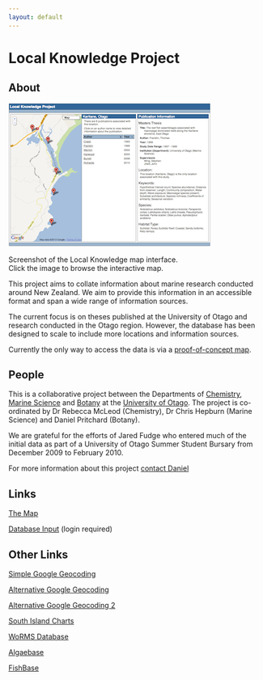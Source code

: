 ```yaml
---
layout: default
---
```


# Local Knowledge Project

## About

<div class="card float-sm-right mx-2" style="max-width: 400px">
    <a href="http://db.pritchard.co/localknowledge/map/">
        <img class="card-img-top" src="/images/LK_screenshot.png" alt="Screenshot of the Local Knowledge map interface.">
    </a>
    <div class="card-body">
        <p class="card-text text-center">Screenshot of the Local Knowledge map interface.<br/>Click the image to browse the interactive map.</p>
    </div>
</div>

This project aims to collate information about marine research conducted
around New Zealand. We aim to provide this information in an accessible
format and span a wide range of information sources.

The current focus is on theses published at the University of Otago and
research conducted in the Otago region. However, the database has been
designed to scale to include more locations and information sources.

Currently the only way to access the data is via a [proof-of-concept
map](http://db.pritchard.co/localknowledge/map/).

## People

This is a collaborative project between the Departments of
[Chemistry](http://neon.otago.ac.nz/chemistry/), [Marine
Science](http://www.otago.ac.nz/marinescience/) and
[Botany](http://www.botany.otago.ac.nz/) at the [University of
Otago](http://www.otago.ac.nz/). The project is co-ordinated by Dr
Rebecca McLeod (Chemistry), Dr Chris Hepburn (Marine Science) and Daniel
Pritchard (Botany).

We are grateful for the efforts of Jared Fudge who entered much of the
initial data as part of a University of Otago Summer Student Bursary
from December 2009 to February 2010.

For more information about this project [contact Daniel](/contact)

Links
-----

[The Map](http://db.pritchard.co/localknowledge/map/)

[Database Input](http://db.pritchard.co/localknowledge/input_publication.php) (login required)

Other Links
-----------
[Simple Google Geocoding](http://itouchmap.com/latlong.html)

[Alternative Google
Geocoding](http://gmaps-samples.googlecode.com/svn/trunk/geocoder/singlegeocode.html)

[Alternative Google Geocoding
2](http://koti.mbnet.fi/ojalesa/exam/geotest.html)

[South Island
Charts](http://www.linz.govt.nz/hydro/charts/nz202-chart-catalogue/region/Page14.aspx)

[WoRMS Database](http://www.marinespecies.org/index.php)

[Algaebase](http://www.algaebase.org/)

[FishBase](http://www.fishbase.org/search.php)
